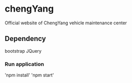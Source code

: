 # chengYang
Official website of ChengYang vehicle maintenance center 

## Dependency
bootstrap
JQuery


### Run application
'npm install'
'npm start'
